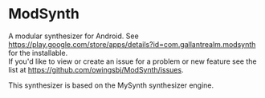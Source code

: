 # ModSynth

A modular synthesizer for Android.  See https://play.google.com/store/apps/details?id=com.gallantrealm.modsynth for the installable.  
If you'd like to view or create an issue for a problem or new feature see the list at https://github.com/owingsbj/ModSynth/issues.

This synthesizer is based on the MySynth synthesizer engine.
